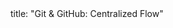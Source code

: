 <frontmatter>
title: "Git & GitHub: Centralized Flow"
</frontmatter>

<include src="unit-inPage-asFlat.md" boilerplate />